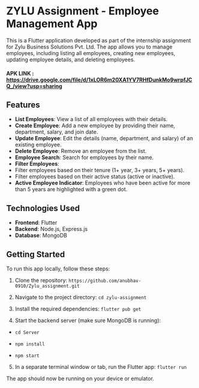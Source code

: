 # ZYLU Assignment - Employee Management App

This is a Flutter application developed as part of the internship assignment for Zylu Business Solutions Pvt. Ltd. The app allows you to manage employees, including listing all employees, creating new employees, updating employee details, and deleting employees.

#### APK LINK : https://drive.google.com/file/d/1xLOR6m20XA1YV7RHfDunkMo9wrpfJCQ_/view?usp=sharing

## Features

- **List Employees**: View a list of all employees with their details.
- **Create Employee**: Add a new employee by providing their name, department, salary, and join date.
- **Update Employee**: Edit the details (name, department, and salary) of an existing employee.
- **Delete Employee**: Remove an employee from the list.
- **Employee Search**: Search for employees by their name.
- **Filter Employees**:
 - Filter employees based on their tenure (1+ year, 3+ years, 5+ years).
 - Filter employees based on their active status (active or inactive).
- **Active Employee Indicator**: Employees who have been active for more than 5 years are highlighted with a green dot.

## Technologies Used

- **Frontend**: Flutter
- **Backend**: Node.js, Express.js
- **Database**: MongoDB

## Getting Started

To run this app locally, follow these steps:

1. Clone the repository:
   `https://github.com/anubhav-0910/Zylu_assignment.git`
   
2. Navigate to the project directory:
   `cd zylu-assignment`
   
3. Install the required dependencies:
   `flutter pub get`

4. Start the backend server (make sure MongoDB is running):
-  `cd Server`

-  `npm install`
   
-  `npm start`

5. In a separate terminal window or tab, run the Flutter app:
   `flutter run`

The app should now be running on your device or emulator.


